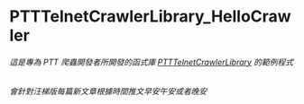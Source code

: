 # PTTTelnetCrawlerLibrary_HelloCrawler

###### 這是專為 PTT 爬蟲開發者所開發的函式庫 [PTTTelnetCrawlerLibrary](https://github.com/Truth0906/PTTTelnetCrawlerLibrary/blob/master/README.md) 的範例程式
###### 會針對汪梯版每篇新文章根據時間推文早安午安或者晚安

